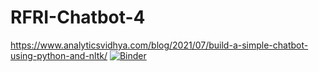 # RFRI-Chatbot-4
https://www.analyticsvidhya.com/blog/2021/07/build-a-simple-chatbot-using-python-and-nltk/
[![Binder](https://mybinder.org/badge_logo.svg)](https://mybinder.org/v2/gh/0957822/RFFI-Chatbot-4/HEAD)
